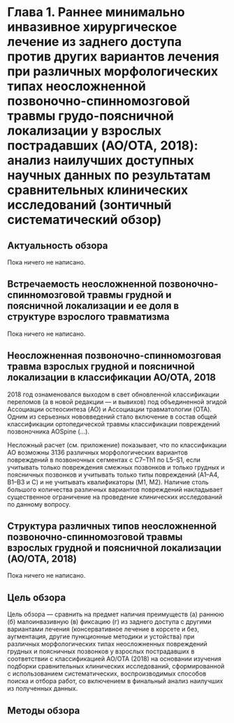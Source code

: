 # Глава 1. Раннее минимально инвазивное хирургическое лечение из заднего доступа против других вариантов лечения при различных морфологических типах неосложненной позвоночно-спинномозговой травмы грудо-поясничной локализации у взрослых пострадавших (AO/OTA, 2018): анализ наилучших доступных научных данных по результатам сравнительных клинических исследований (зонтичный систематический обзор)
## Актуальность обзора
Пока ничего не написано.

## Встречаемость неосложненной позвоночно-спинномозговой травмы грудной и поясничной локализации и ее доля в структуре взрослого травматизма
Пока ничего не написано.

## Неосложненная позвоночно-спинномозговая травма взрослых грудной и поясничной локализации в классификации AO/OTA, 2018
2018 год ознаменовался выходом в свет обновленной классификации переломов (а в новой редакции — и вывихов) под объединенной эгидой Ассоциации остеосинтеза (AO) и Ассоциации травматологии (OTA). Одним из серьезных нововведений стало включение в состав общей классификации ортопедической травмы классификации повреждений позвоночника AOSpine (…).

Несложный расчет (см. приложение) показывает, что по классификации AO возможны 3136 различных морфологических вариантов повреждений в позвоночных сегментах с C7–Th1 по L5–S1, если учитывать только повреждения смежных позвонков и только грудных и поясничных позвонков и учитывать только типы повреждений (A1–A4, B1–B3 и C) и не учитывать квалификаторы (M1, M2). Наличие столь большого количества различных вариантов повреждений накладывает существенное ограничение на проведение клинических исследований по данному вопросу.

## Структура различных типов неосложненной позвоночно-спинномозговой травмы взрослых грудной и поясничной локализации (AO/OTA, 2018)
Пока ничего не написано.

## Цель обзора
Цель обзора — сравнить на предмет наличия преимуществ (а) раннюю (б) малоинвазивную (в) фиксацию (г) из заднего доступа с другими вариантами лечения (консервативное лечение в корсете и без, аугментация, другие пункционные методики и устойства) при различных морфологических типах неосложненных повреждений грудных и поясничных позвонков у взрослых пострадавших в соответствии с классификацией AO/OTA (2018) на основании изучения подборки сравнительных клинических исследований, сформированной с использованием систематических, воспроизводимых способов поиска и отбора работ, со включением в финальный анализ наилучших из полученных данных.

## Методы обзора